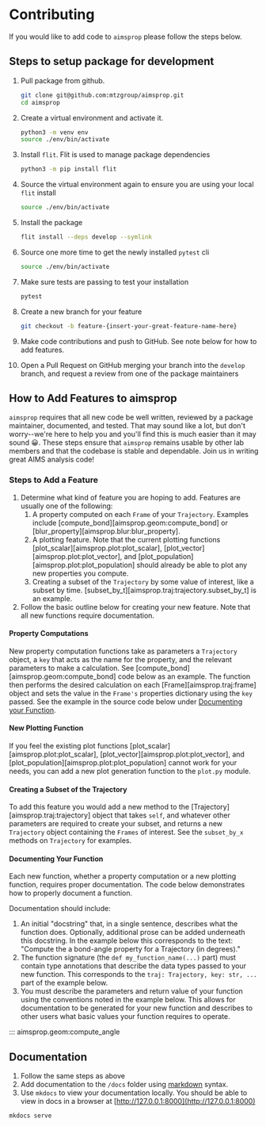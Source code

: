 # Contributing

If you would like to add code to `aimsprop` please follow the steps below.

## Steps to setup package for development

1. Pull package from github.

    ```sh
    git clone git@github.com:mtzgroup/aimsprop.git
    cd aimsprop
    ```

1. Create a virtual environment and activate it.

    ```sh
    python3 -m venv env
    source ./env/bin/activate
    ```

1. Install `flit`. Flit is used to manage package dependencies

    ```sh
    python3 -m pip install flit
    ```

1. Source the virtual environment again to ensure you are using your local `flit` install

    ```sh
    source ./env/bin/activate
    ```

1. Install the package

    ```sh
    flit install --deps develop --symlink
    ```

1. Source one more time to get the newly installed `pytest` cli

    ```sh
    source ./env/bin/activate
    ```

1. Make sure tests are passing to test your installation

    ```sh
    pytest
    ```

1. Create a new branch for your feature

    ```sh
    git checkout -b feature-{insert-your-great-feature-name-here}
    ```

1. Make code contributions and push to GitHub. See note below for how to add features.

1. Open a Pull Request on GitHub merging your branch into the `develop` branch, and request a review from one of the package maintainers

## How to Add Features to aimsprop

`aimsprop` requires that all new code be well written, reviewed by a package maintainer, documented, and tested. That may sound like a lot, but don't worry--we're here to help you and you'll find this is much easier than it may sound 😀. These steps ensure that `aimsprop` remains usable by other lab members and that the codebase is stable and dependable. Join us in writing great AIMS analysis code!

### Steps to Add a Feature

1. Determine what kind of feature you are hoping to add. Features are usually one of the following:
    1. A property computed on each `Frame` of your `Trajectory`. Examples include [compute_bond][aimsprop.geom:compute_bond] or [blur_property][aimsprop.blur:blur_property].
    2. A plotting feature. Note that the current plotting functions [plot_scalar][aimsprop.plot:plot_scalar], [plot_vector][aimsprop.plot:plot_vector], and [plot_population][aimsprop.plot:plot_population] should already be able to plot any new properties you compute.
    3. Creating a subset of the `Trajectory` by some value of interest, like a subset by time. [subset_by_t][aimsprop.traj:trajectory.subset_by_t] is an example.
1. Follow the basic outline below for creating your new feature. Note that all new functions require documentation.

#### Property Computations

New property computation functions take as parameters a `Trajectory` object, a `key` that acts as the name for the property, and the relevant parameters to make a calculation. See [compute_bond][aimsprop.geom:compute_bond] code below as an example. The function then performs the desired calculation on each [Frame][aimsprop.traj:frame] object and sets the value in the `Frame's` properties dictionary using the `key` passed. See the example in the source code below under [Documenting your Function](#documenting-your-function).

#### New Plotting Function

If you feel the existing plot functions [plot_scalar][aimsprop.plot:plot_scalar], [plot_vector][aimsprop.plot:plot_vector], and [plot_population][aimsprop.plot:plot_population] cannot work for your needs, you can add a new plot generation function to the `plot.py` module.

#### Creating a Subset of the Trajectory

To add this feature you would add a new method to the [Trajectory][aimsprop.traj:trajectory] object that takes `self`, and whatever other parameters are required to create your subset, and returns a new `Trajectory` object containing the `Frames` of interest. See the `subset_by_x` methods on `Trajectory` for examples.

#### Documenting Your Function

Each new function, whether a property computation or a new plotting function, requires proper documentation. The code below demonstrates how to properly document a function.

Documentation should include:

1. An initial "docstring" that, in a single sentence, describes what the function does. Optionally, additional prose can be added underneath this docstring. In the example below this corresponds to the text: "Compute the a bond-angle property for a Trajectory (in degrees)."
2. The function signature (the `def my_function_name(...)` part) must contain type annotations that describe the data types passed to your new function. This corresponds to the `traj: Trajectory, key: str, ...` part of the example below.
3. You must describe the parameters and return value of your function using the conventions noted in the example below. This allows for documentation to be generated for your new function and describes to other users what basic values your function requires to operate.

::: aimsprop.geom:compute_angle

## Documentation

1. Follow the same steps as above
1. Add documentation to the `/docs` folder using [markdown](https://www.markdownguide.org/cheat-sheet) syntax.
1. Use `mkdocs` to view your documentation locally. You should be able to view in docs in a browser at [http://127.0.0.1:8000](http://127.0.0.1:8000)

```sh
mkdocs serve
```
